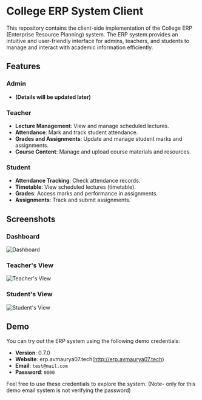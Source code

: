 # College ERP System Client

This repository contains the client-side implementation of the College ERP (Enterprise Resource Planning) system. The ERP system provides an intuitive and user-friendly interface for admins, teachers, and students to manage and interact with academic information efficiently.

## Features

### Admin
- **(Details will be updated later)**

### Teacher
- **Lecture Management**: View and manage scheduled lectures.
- **Attendance**: Mark and track student attendance.
- **Grades and Assignments**: Update and manage student marks and assignments.
- **Course Content**: Manage and upload course materials and resources.

### Student
- **Attendance Tracking**: Check attendance records.
- **Timetable**: View scheduled lectures (timetable).
- **Grades**: Access marks and performance in assignments.
- **Assignments**: Track and submit assignments.

## Screenshots

### Dashboard
![Dashboard](screenshots/dashboard.png)

### Teacher's View
![Teacher's View](screenshots/teachers-view.png)

### Student's View
![Student's View](screenshots/students-view.png)

## Demo

You can try out the ERP system using the following demo credentials:

- **Version**: 0.7.0
- **Website**: erp.avmaurya07.tech(http://erp.avmaurya07.tech)
- **Email**: `test@mail.com`
- **Password**: `0000`

Feel free to use these credentials to explore the system.
   (Note- only for this demo email system is not verifying the password)
